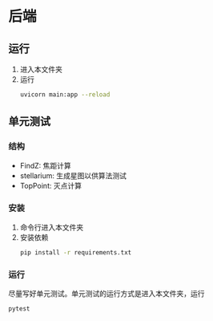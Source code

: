 # 后端
## 运行
1. 进入本文件夹
2. 运行
    ```bash
    uvicorn main:app --reload
    ```

## 单元测试

### 结构
- FindZ: 焦距计算
- stellarium: 生成星图以供算法测试
- TopPoint: 灭点计算

### 安装
1. 命令行进入本文件夹
2. 安装依赖
    ```bash
    pip install -r requirements.txt
    ```

### 运行
尽量写好单元测试。单元测试的运行方式是进入本文件夹，运行

```bash
pytest
```
